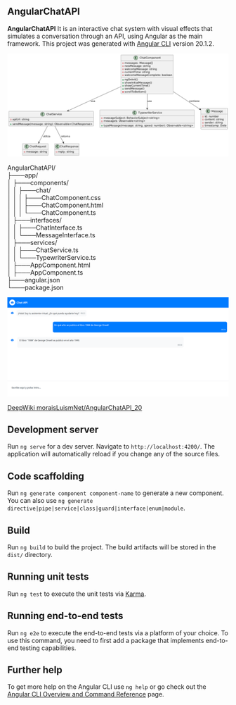 ## AngularChatAPI

**AngularChatAPI** It is an interactive chat system with visual effects that simulates a conversation through an API, using Angular as the main framework.
This project was generated with [Angular CLI](https://github.com/angular/angular-cli) version 20.1.2.

![AngularChatAPI](img/UML.png)

AngularChatAPI/  
├───app/  
│   ├───components/  
│   │   ├───chat/  
│   │   │   ├───ChatComponent.css  
│   │   │   ├───ChatComponent.html  
│   │   │   └───ChatComponent.ts   
│   ├───interfaces/  
│   │   ├───ChatInterface.ts  
│   │   └───MessageInterface.ts  
│   ├───services/  
│   │   ├───ChatService.ts  
│   │   └───TypewriterService.ts   
│   ├───AppComponent.html  
│   ├───AppComponent.ts   
├───angular.json   
└───package.json 


![AngularChatAPI](img/1.png)


[DeepWiki moraisLuismNet/AngularChatAPI_20](https://deepwiki.com/moraisLuismNet/AngularChatAPI_20)


## Development server

Run `ng serve` for a dev server. Navigate to `http://localhost:4200/`. The application will automatically reload if you change any of the source files.

## Code scaffolding

Run `ng generate component component-name` to generate a new component. You can also use `ng generate directive|pipe|service|class|guard|interface|enum|module`.

## Build

Run `ng build` to build the project. The build artifacts will be stored in the `dist/` directory.

## Running unit tests

Run `ng test` to execute the unit tests via [Karma](https://karma-runner.github.io).

## Running end-to-end tests

Run `ng e2e` to execute the end-to-end tests via a platform of your choice. To use this command, you need to first add a package that implements end-to-end testing capabilities.

## Further help

To get more help on the Angular CLI use `ng help` or go check out the [Angular CLI Overview and Command Reference](https://angular.io/cli) page.


